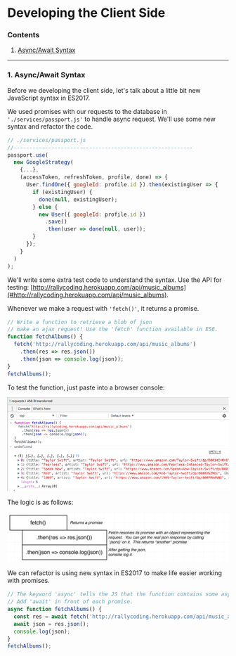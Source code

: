 # Developing the Client Side

### Contents

1. [Async/Await Syntax](#)

---

### 1. Async/Await Syntax

Before we developing the client side, let's talk about a little bit new JavaScript syntax in ES2017.

We used promises with our requests to the database in `'./services/passport.js'` to handle async request. We'll use some new syntax and refactor the code.

```javascript
// ./services/passport.js
//---------------------------------------------------------
passport.use(
  new GoogleStrategy(
    {...},
    (accessToken, refreshToken, profile, done) => {
      User.findOne({ googleId: profile.id }).then(existingUser => {
        if (existingUser) {
          done(null, existingUser);
        } else {
          new User({ googleId: profile.id })
            .save()
            .then(user => done(null, user));
        }
      });
    }
  )
);
```

We'll write some extra test code to understand the syntax. Use the API for testing: [http://rallycoding.herokuapp.com/api/music_albums](#http://rallycoding.herokuapp.com/api/music_albums).

Whenever we make a request with `'fetch()'`, it returns a promise.

```javascript
// Write a function to retrieve a blob of json
// make an ajax request! Use the 'fetch' function available in ES6.
function fetchAlbums() {
  fetch('http://rallycoding.herokuapp.com/api/music_albums')
    .then(res => res.json())
    .then(json => console.log(json));
}
fetchAlbums();
```

To test the function, just paste into a browser console:

![01](./images/06/06-01.png "01")

The logic is as follows:

![02](./images/06/06-02.png "02")

We can refactor is using new syntax in ES2017 to make life easier working with promises.

```javascript
// The keyword 'async' tells the JS that the function contains some async code.
// Add 'await' in front of each promise.
async function fetchAlbums() {
  const res = await fetch('http://rallycoding.herokuapp.com/api/music_albums');
  await json = res.json();
  console.log(json);
}
fetchAlbums();
```
